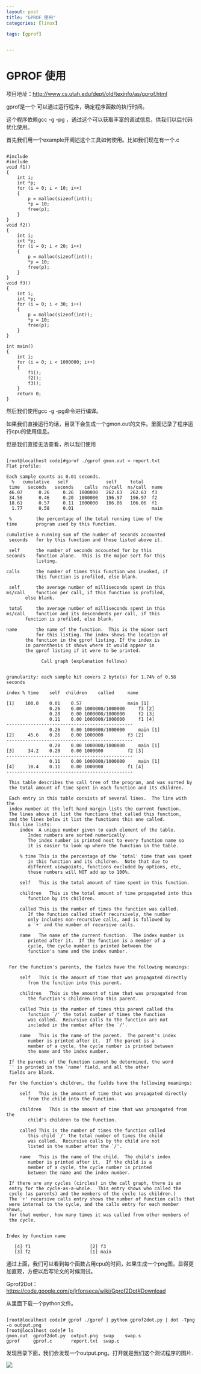 ```yaml
---
layout: post
title: "GPROF 使用"
categories: [linux]

tags: [gprof] 


---
```

GPROF 使用
=============
项目地址：http://www.cs.utah.edu/dept/old/texinfo/as/gprof.html

gprof是一个 可以通过运行程序，确定程序函数的执行时间。

这个程序依赖gcc -g -pg ，通过这个可以获取丰富的调试信息，供我们以后代码优化使用。

首先我们用一个example开阐述这个工具如何使用。比如我们现在有一个.c

<pre><code>
#include <stdio.h>
#include <stdlib.h>
void f1() 
{
    int i;
    int *p;
    for (i = 0; i < 10; i++) 
    {
        p = malloc(sizeof(int));
        *p = 10;
        free(p);
    }
}
void f2() 
{
    int i;
    int *p;
    for (i = 0; i < 20; i++) 
    {
        p = malloc(sizeof(int));
        *p = 10;
        free(p);
    }
}
void f3() 
{
    int i;
    int *p;
    for (i = 0; i < 30; i++) 
    {
        p = malloc(sizeof(int));
        *p = 10;
        free(p);
    }
}
   
int main() 
{
    int i;
    for (i = 0; i < 1000000; i++) 
    {
        f1();
        f2();
        f3();
    }
    return 0;
}
</code></pre>

然后我们使用gcc -g -pg命令进行编译。

如果我们直接运行的话，目录下会生成一个gmon.out的文件。里面记录了程序运行cpu的使用信息。

但是我们直接无法查看，所以我们使用

<pre><code>
[root@localhost code]#gprof ./gprof gmon.out > report.txt
Flat profile:
 
Each sample counts as 0.01 seconds.
  %   cumulative   self              self     total           
 time   seconds   seconds    calls  ns/call  ns/call  name    
 46.07      0.26     0.26  1000000   262.63   262.63  f3
 34.56      0.46     0.20  1000000   196.97   196.97  f2
 18.61      0.57     0.11  1000000   106.06   106.06  f1
  1.77      0.58     0.01                             main
 
 %         the percentage of the total running time of the
time       program used by this function.
 
cumulative a running sum of the number of seconds accounted
 seconds   for by this function and those listed above it.
 
 self      the number of seconds accounted for by this
seconds    function alone.  This is the major sort for this
           listing.
 
calls      the number of times this function was invoked, if
           this function is profiled, else blank.
  
 self      the average number of milliseconds spent in this
ms/call    function per call, if this function is profiled,
       else blank.
 
 total     the average number of milliseconds spent in this
ms/call    function and its descendents per call, if this 
       function is profiled, else blank.
 
name       the name of the function.  This is the minor sort
           for this listing. The index shows the location of
       the function in the gprof listing. If the index is
       in parenthesis it shows where it would appear in
       the gprof listing if it were to be printed.

             Call graph (explanation follows)
 
 
granularity: each sample hit covers 2 byte(s) for 1.74% of 0.58 seconds
 
index % time    self  children    called     name
                                                 <spontaneous>
[1]    100.0    0.01    0.57                 main [1]
                0.26    0.00 1000000/1000000     f3 [2]
                0.20    0.00 1000000/1000000     f2 [3]
                0.11    0.00 1000000/1000000     f1 [4]
-----------------------------------------------
                0.26    0.00 1000000/1000000     main [1]
[2]     45.6    0.26    0.00 1000000         f3 [2]
-----------------------------------------------
                0.20    0.00 1000000/1000000     main [1]
[3]     34.2    0.20    0.00 1000000         f2 [3]
-----------------------------------------------
                0.11    0.00 1000000/1000000     main [1]
[4]     18.4    0.11    0.00 1000000         f1 [4]
-----------------------------------------------
 
 This table describes the call tree of the program, and was sorted by
 the total amount of time spent in each function and its children.
 
 Each entry in this table consists of several lines.  The line with the
 index number at the left hand margin lists the current function.
 The lines above it list the functions that called this function,
 and the lines below it list the functions this one called.
 This line lists:
     index  A unique number given to each element of the table.
        Index numbers are sorted numerically.
        The index number is printed next to every function name so
        it is easier to look up where the function in the table.
 
     % time This is the percentage of the `total' time that was spent
        in this function and its children.  Note that due to
        different viewpoints, functions excluded by options, etc,
        these numbers will NOT add up to 100%.
 
     self   This is the total amount of time spent in this function.
 
     children   This is the total amount of time propagated into this
        function by its children.
 
     called This is the number of times the function was called.
        If the function called itself recursively, the number
        only includes non-recursive calls, and is followed by
        a `+' and the number of recursive calls.
 
     name   The name of the current function.  The index number is
        printed after it.  If the function is a member of a
        cycle, the cycle number is printed between the
        function's name and the index number.
 
 
 For the function's parents, the fields have the following meanings:
 
     self   This is the amount of time that was propagated directly
        from the function into this parent.
 
     children   This is the amount of time that was propagated from
        the function's children into this parent.
 
     called This is the number of times this parent called the
        function `/' the total number of times the function
        was called.  Recursive calls to the function are not
        included in the number after the `/'.
 
     name   This is the name of the parent.  The parent's index
        number is printed after it.  If the parent is a
        member of a cycle, the cycle number is printed between
        the name and the index number.
 
 If the parents of the function cannot be determined, the word
 `<spontaneous>' is printed in the `name' field, and all the other
 fields are blank.
 
 For the function's children, the fields have the following meanings:
 
     self   This is the amount of time that was propagated directly
        from the child into the function.
 
     children   This is the amount of time that was propagated from the
        child's children to the function.
 
     called This is the number of times the function called
        this child `/' the total number of times the child
        was called.  Recursive calls by the child are not
        listed in the number after the `/'.
 
     name   This is the name of the child.  The child's index
        number is printed after it.  If the child is a
        member of a cycle, the cycle number is printed
        between the name and the index number.
 
 If there are any cycles (circles) in the call graph, there is an
 entry for the cycle-as-a-whole.  This entry shows who called the
 cycle (as parents) and the members of the cycle (as children.)
 The `+' recursive calls entry shows the number of function calls that
 were internal to the cycle, and the calls entry for each member shows,
 for that member, how many times it was called from other members of
 the cycle.
 

Index by function name
 
   [4] f1                      [2] f3
   [3] f2                      [1] main
</code></pre>

通过上面，我们可以看到每个函数占用cpu的时间，如果生成一个png图，显得更加直观，方便以后写论文的时候测试。

Gprof2Dot：https://code.google.com/p/jrfonseca/wiki/Gprof2Dot#Download

从里面下载一个python文件。

<pre><code>
[root@localhost code]# gprof ./gprof | python gprof2dot.py | dot -Tpng -o output.png
[root@localhost code]# ls
gmon.out  gprof2dot.py  output.png  swap    swap.s
gprof     gprof.c       report.txt  swap.c
</code></pre>

发现目录下面，我们会发现一个output.png。打开就是我们这个测试程序的图片.

![](/assets/pic/output.png)
